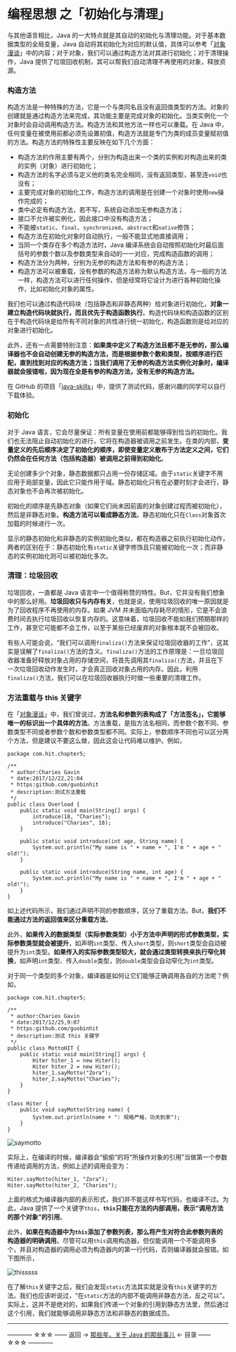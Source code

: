 # 编程思想 之「初始化与清理」

与其他语言相比，Java 的一大特点就是其自动的初始化与清理功能。对于基本数据类型的全局变量，Java 自动将其初始化为对应的默认值，具体可以参考「[对象漫谈](https://github.com/guobinhit/java-skills/blob/master/articles/programming-thought/object-ramble.md)」中的内容；对于对象，我们可以通过构造方法对其进行初始化；对于清理操作，Java 提供了垃圾回收机制，其可以帮我们自动清理不再使用的对象，释放资源。

### 构造方法

构造方法是一种特殊的方法，它是一个与类同名且没有返回值类型的方法。对象的创建就是通过构造方法来完成，其功能主要是完成对象的初始化。当类实例化一个对象时会自动调用构造方法。构造方法和其他方法一样也可以重载。在 Java 中，任何变量在被使用前都必须先设置初值，构造方法就是专门为类的成员变量赋初值的方法。构造方法的特殊性主要反映在如下几个方面：

 - 构造方法的作用主要有两个，分别为构造出来一个类的实例和对构造出来的类的实例（对象）进行初始化；
 - 构造方法的名字必须与定义他的类名完全相同，没有返回类型，甚至连`void`也没有；
 - 主要完成对象的初始化工作，构造方法的调用是在创建一个对象时使用`new`操作完成的；
 - 类中必定有构造方法，若不写，系统自动添加无参构造方法；
 - 接口不允许被实例化，因此接口中没有构造方法；
 - 不能被`static`、`final`、`synchronized`、`abstract`和`native`修饰；
 - 构造方法在初始化对象时自动执行，一般不能显式地直接调用；
 - 当同一个类存在多个构造方法时，Java 编译系统会自动按照初始化时最后面括号的参数个数以及参数类型来自动的一一对应，完成构造函数的调用；
 - 构造方法分为两种，分别为无参的构造方法和有参的构造方法；
 - 构造方法可以被重载，没有参数的构造方法称为默认构造方法，与一般的方法一样，构造方法可以进行任何操作，但是经常将它设计为进行各种初始化操作，比如初始化对象的属性。　　

我们也可以通过构造代码块（包括静态和非静态两种）给对象进行初始化，**对象一建立构造代码块就执行，而且优先于构造函数执行**。构造代码块和构造函数的区别在于构造代码块是给所有不同对象的共性进行统一初始化，构造函数则是给对应的对象进行初始化。

此外，还有一点需要特别注意：**如果类中定义了构造方法且都不是无参的，那么编译器也不会自动创建无参的构造方法，而是根据参数个数和类型，按顺序进行匹配，直到找到对应的构造方法；当我们调用了无参的构造方法实例化对象时，编译器就会报错啦，因为现在全是有参的构造方法，没有无参的构造方法。**

在 GitHub 的项目「[java-skills](https://github.com/guobinhit/java-skills)」中，提供了测试代码，感谢兴趣的同学可以自行下载体验。

### 初始化

对于 Java 语言，它会尽量保证：所有变量在使用前都能够得到恰当的初始化。我们也无法阻止自动初始化的进行，它将在构造器被调用之前发生。在类的内部，**变量定义的先后顺序决定了初始化的顺序，即使变量定义散布于方法定义之间，它们仍然会在任何方法（包括构造器）被调用之前得到初始化**。

无论创建多少个对象，静态数据都只占用一份存储区域。由于`static`关键字不用应用于局部变量，因此它只能作用于域。静态初始化只有在必要时刻才会进行，静态对象也不会再次被初始化。

初始化的顺序是先静态对象（如果它们尚未因前面的对象创建过程而被初始化），然后是非静态对象。**构造方法可以看成静态方法**。静态初始化只在`Class`对象首次加载的时候进行一次。

显示的静态初始化和非静态的实例初始化类似，都在构造器之前执行初始化动作，两者的区别在于：静态初始化有`static`关键字修饰且只能被初始化一次；而非静态的实例初始化则可以被初始化多次。


### 清理：垃圾回收

垃圾回收，一直都是 Java 语言中一个值得称赞的特性。But，它并没有我们想象中的那么好用。**垃圾回收只与内存有关**，也就是说，使用垃圾回收的唯一原因就是为了回收程序不再使用的内存。如果 JVM 并未面临内存耗尽的情形，它是不会浪费时间去执行垃圾回收以恢复内存的。这意味着，垃圾回收不能如我们预期那样的工作，甚至它可能都不会工作，以至于某些已经废弃的对象根本就不会被回收。

有些人可能会说，“我们可以调用`finaliza()`方法来保证垃圾回收器的工作”，这其实是误解了`finaliza()`方法的含义。`finaliza()`方法的工作原理是：一旦垃圾回收器准备好释放对象占用的存储空间，将首先调用其`finaliza()`方法，并且在下一次垃圾回收动作发生时，才会真正回收对象占用的内存。因此，利用`finaliza()`方法，我们可以在垃圾回收器执行时做一些重要的清理工作。


### 方法重载与 this 关键字

在「[对象漫谈](https://github.com/guobinhit/java-skills/blob/master/articles/programming-thought/object-ramble.md)」中，我们曾说过，**方法名和参数列表构成了「方法签名」，它能够唯一的标识出一个具体的方法**。方法重载，是指方法名相同，而参数个数不同、参数类型不同或者参数个数和参数类型都不同。实际上，参数顺序不同也可以区分两个方法，但是建议不要这么做，因此这会让代码难以维护。例如，

```
package com.hit.chapter5;

/**
 * author:Charies Gavin
 * date:2017/12/22,21:04
 * https:github.com/guobinhit
 * description:测试方法重载
 */
public class Overload {
    public static void main(String[] args) {
        introduce(18, "Charies");
        introduce("Charies", 18);
    }

    public static void introduce(int age, String name) {
        System.out.println("My name is " + name + ", I'm " + age + " old!");
    }

    public static void introduce(String name, int age) {
        System.out.println("My name is " + name + ", I'm " + age + " old!");
    }
}
```

如上述代码所示，我们通过声明不同的参数顺序，区分了重载方法。But，**我们不能通过方法的返回值来区分重载方法**。

此外，**如果传入的数据类型（实际参数类型）小于方法中声明的形式参数类型，实际参数类型就会被提升**，如声明`int`类型、传入`short`类型，则`short`类型会自动被提升为`int`类型。**如果传入的实际参数类型较大，就会通过类型转换来执行窄化转换**，如声明`int`类型、传入`double`类型，则`double`类型会自动窄化为`int`类型。

对于同一个类型的多个对象，编译器是如何让它们能够正确调用各自的方法呢？例如，

```
package com.hit.chapter5;

/**
 * author:Charies Gavin
 * date:2017/12/25,9:07
 * https:github.com/guobinhit
 * description:测试 this 关键字
 */
public class MottoHIT {
    public static void main(String[] args) {
        Hiter hiter_1 = new Hiter();
        Hiter hiter_2 = new Hiter();
        hiter_1.sayMotto("Zora");
        hiter_2.sayMotto("Charies");
    }
}

class Hiter {
    public void sayMotto(String name) {
        System.out.println(name + ": 规格严格，功夫到家");
    }
}
```
![saymotto](http://img.blog.csdn.net/20171225091533589)

实际上，在编译的时候，编译器会“偷偷”的将“所操作对象的引用”当做第一个参数传递给调用的方法，例如上述的调用会变为：

```
Hiter.sayMotto(hiter_1, "Zora");
Hiter.sayMotto(hiter_2, "Charies");
```
上面的格式为编译器内部的表示形式，我们并不能这样书写代码，也编译不过。为此，Java 提供了一个关键字`this`，**`this`只能在方法的内部调用，表示“调用方法的那个对象”的引用**。

此外，**如果在构造器中为`this`添加了参数列表，那么将产生对符合此参数列表的构造器的明确调用**。尽管可以用`this`调用构造器，但仅能调用一个不能调用多个，并且对构造器的调用必须为构造器内的第一行代码，否则编译器就会报错。如下图所示，

![thisssss](http://img.blog.csdn.net/20171230134344180)

在了解`this`关键字之后，我们会发现`static`方法其实就是没有`this`关键字的方法。我们也应该听说过，“在`static`方法的内部不能调用非静态方法，反之可以”。实际上，这并不是绝对的，如果我们传递一个对象的引用到静态方法里，然后通过这个引用，我们就能够调用非静态方法和非静态的数据成员。




----------

———— ☆☆☆ —— 返回 -> [那些年，关于 Java 的那些事儿](https://github.com/guobinhit/java-skills/blob/master/README.md) <- 目录 —— ☆☆☆ ————
